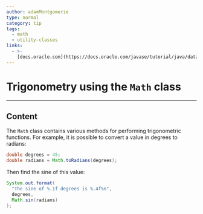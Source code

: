 ```yaml
---
author: adamMontgomerie
type: normal
category: tip
tags:
  - math
  - utility-classes
links:
  - >-
    [docs.oracle.com](https://docs.oracle.com/javase/tutorial/java/data/beyondmath.html){website}
---
```


# Trigonometry using the `Math` class


---

## Content

The `Math` class contains various methods for performing trigonometric functions. For example, it is possible to convert a value in degrees to radians:

```java
double degrees = 45;
double radians = Math.toRadians(degrees);
```

Then find the sine of this value:

```java
System.out.format(
  "The sine of %.1f degrees is %.4f%n",
  degrees, 
  Math.sin(radians)
);
```
